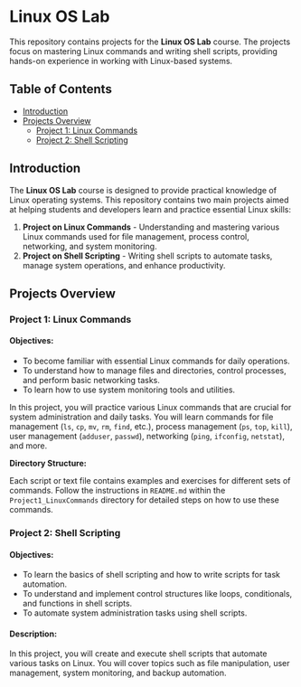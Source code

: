 # Linux OS Lab

This repository contains projects for the **Linux OS Lab** course. The projects focus on mastering Linux commands and writing shell scripts, providing hands-on experience in working with Linux-based systems.

## Table of Contents

- [Introduction](#introduction)
- [Projects Overview](#projects-overview)
  - [Project 1: Linux Commands](#project-1-linux-commands)
  - [Project 2: Shell Scripting](#project-2-shell-scripting)


## Introduction

The **Linux OS Lab** course is designed to provide practical knowledge of Linux operating systems. This repository contains two main projects aimed at helping students and developers learn and practice essential Linux skills:

1. **Project on Linux Commands** - Understanding and mastering various Linux commands used for file management, process control, networking, and system monitoring.
2. **Project on Shell Scripting** - Writing shell scripts to automate tasks, manage system operations, and enhance productivity.

## Projects Overview

### Project 1: Linux Commands

#### Objectives:
- To become familiar with essential Linux commands for daily operations.
- To understand how to manage files and directories, control processes, and perform basic networking tasks.
- To learn how to use system monitoring tools and utilities.


In this project, you will practice various Linux commands that are crucial for system administration and daily tasks. You will learn commands for file management (`ls`, `cp`, `mv`, `rm`, `find`, etc.), process management (`ps`, `top`, `kill`), user management (`adduser`, `passwd`), networking (`ping`, `ifconfig`, `netstat`), and more.

**Directory Structure:**

Each script or text file contains examples and exercises for different sets of commands. Follow the instructions in `README.md` within the `Project1_LinuxCommands` directory for detailed steps on how to use these commands.

### Project 2: Shell Scripting

#### Objectives:
- To learn the basics of shell scripting and how to write scripts for task automation.
- To understand and implement control structures like loops, conditionals, and functions in shell scripts.
- To automate system administration tasks using shell scripts.

#### Description:

In this project, you will create and execute shell scripts that automate various tasks on Linux. You will cover topics such as file manipulation, user management, system monitoring, and backup automation.

